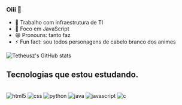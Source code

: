 ### Oiii 👋

- 🔭 Trabalho com infraestrutura de TI  
- 🌱 Foco em JavaScript
- 😄 Pronouns: tanto faz
- ⚡ Fun fact: sou todos personagens de cabelo branco dos animes

![Tetheusz's GitHub stats](https://github-readme-stats.vercel.app/api?username=tetheusz&show_icons=true&theme=dracula)
## Tecnologias que estou estudando.
<div style="display: inline_block"><br/>
    <img align="center" alt="html5" src="https://img.shields.io/badge/HTML5-E34F26?style=for-the-badge&logo=html5&logoColor=white">
    <img align="center" alt="css" src="https://img.shields.io/badge/CSS3-1572B6?style=for-the-badge&logo=css3&logoColor=white">
    <img align="center" alt="python" src="https://img.shields.io/badge/Python-14354C?style=for-the-badge&logo=python&logoColor=white">
    <img align="center" alt="java" src="https://img.shields.io/badge/Java-ED8B00?style=for-the-badge&logo=java&logoColor=white">
    <img align="center" alt="javascript" src="https://img.shields.io/badge/JavaScript-323330?style=for-the-badge&logo=javascript&logoColor=F7DF1E">
    <img align="center" alt="c" src="https://img.shields.io/badge/C-00599C?style=for-the-badge&logo=c&logoColor=white">
